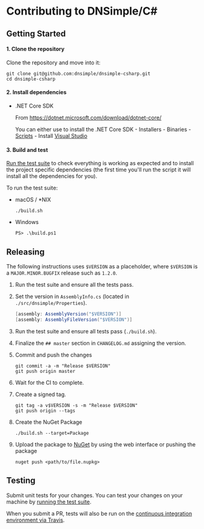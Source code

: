 # Contributing to DNSimple/C#

## Getting Started

#### 1. Clone the repository
Clone the repository and move into it:

```shell
git clone git@github.com:dnsimple/dnsimple-csharp.git
cd dnsimple-csharp
```

#### 2. Install dependencies

- .NET Core SDK

    From https://dotnet.microsoft.com/download/dotnet-core/

    You can either use to install the .NET Core SDK
        - Installers
        - Binaries
        - [Scripts](https://dotnet.microsoft.com/download/dotnet-core/scripts)
        - Install [Visual Studio](https://visualstudio.microsoft.com/)

#### 3. Build and test

[Run the test suite](#testing) to check everything is working as expected and to install the project specific
dependencies (the first time you'll run the script it will install all the dependencies for you).

To run the test suite:

- macOS / *NIX
    ```shell
    ./build.sh
    ```
- Windows
    ```shell
    PS> .\build.ps1
    ```

## Releasing

The following instructions uses `$VERSION` as a placeholder, where `$VERSION` is a `MAJOR.MINOR.BUGFIX` release such as `1.2.0`.

1. Run the test suite and ensure all the tests pass.
2. Set the version in `AssemblyInfo.cs` (located in `./src/dnsimple/Properties`).
    ```c#
    [assembly: AssemblyVersion("$VERSION")]
    [assembly: AssemblyFileVersion("$VERSION")]
    ```
3. Run the test suite and ensure all tests pass (`./build.sh`).
4. Finalize the `## master` section in `CHANGELOG.md` assigning the version.
5. Commit and push the changes
    ```shell
    git commit -a -m "Release $VERSION"
    git push origin master
    ```
6. Wait for the CI to complete.
7. Create a signed tag.
    ```shell
    git tag -a v$VERSION -s -m "Release $VERSION"
    git push origin --tags
    ```
 8. Create the NuGet Package
    ```shell
    ./build.sh --target=Package
    ```

 9. Upload the package to [NuGet](https://www.nuget.org/) by using the web interface or pushing the package
    ```shell
    nuget push <path/to/file.nupkg>
    ```

## Testing

Submit unit tests for your changes. You can test your changes on your machine by [running the test suite](#testing).

When you submit a PR, tests will also be run on the [continuous integration environment via Travis](https://travis-ci.com/dnsimple/dnsimple-csharp).

